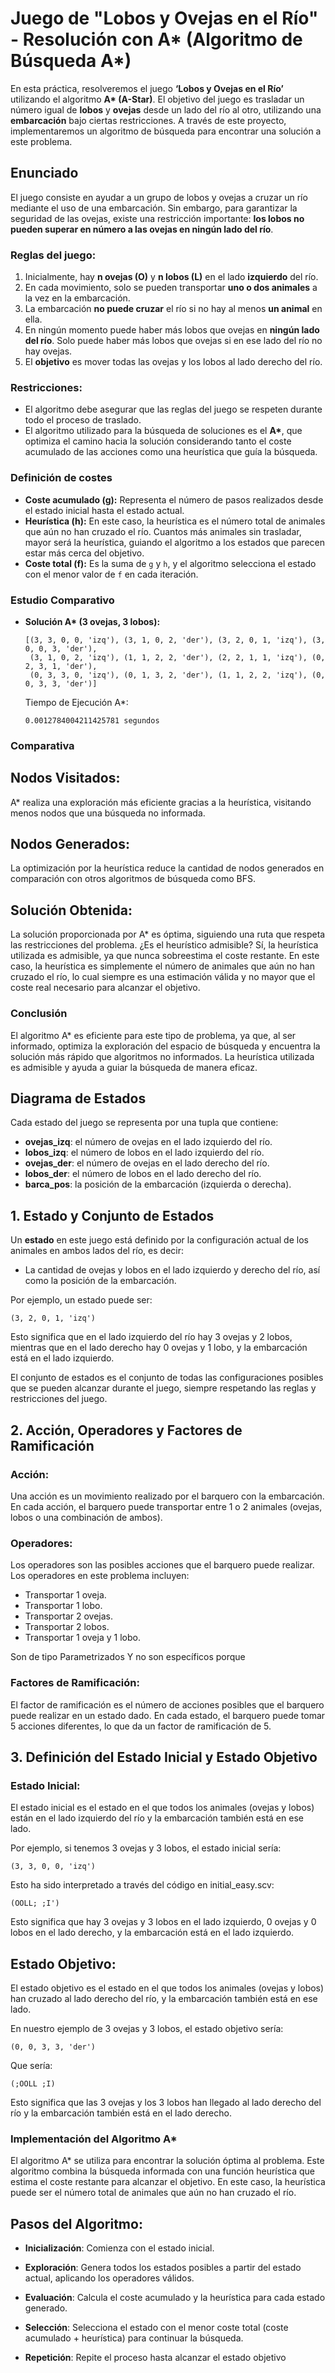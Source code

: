 # Juego de "Lobos y Ovejas en el Río" - Resolución con A* (Algoritmo de Búsqueda A*)

En esta práctica, resolveremos el juego **‘Lobos y Ovejas en el Río’** utilizando el algoritmo **A\* (A-Star)**. El objetivo del juego es trasladar un número igual de **lobos** y **ovejas** desde un lado del río al otro, utilizando una **embarcación** bajo ciertas restricciones. A través de este proyecto, implementaremos un algoritmo de búsqueda para encontrar una solución a este problema.

## Enunciado

El juego consiste en ayudar a un grupo de lobos y ovejas a cruzar un río mediante el uso de una embarcación. Sin embargo, para garantizar la seguridad de las ovejas, existe una restricción importante: **los lobos no pueden superar en número a las ovejas en ningún lado del río**.

### Reglas del juego:

1. Inicialmente, hay **n ovejas (O)** y **n lobos (L)** en el lado **izquierdo** del río.
2. En cada movimiento, solo se pueden transportar **uno o dos animales** a la vez en la embarcación.
3. La embarcación **no puede cruzar** el río si no hay al menos **un animal** en ella.
4. En ningún momento puede haber más lobos que ovejas en **ningún lado del río**. Solo puede haber más lobos que ovejas si en ese lado del río no hay ovejas.
5. El **objetivo** es mover todas las ovejas y los lobos al lado derecho del río.

### Restricciones:
- El algoritmo debe asegurar que las reglas del juego se respeten durante todo el proceso de traslado.
- El algoritmo utilizado para la búsqueda de soluciones es el **A\***, que optimiza el camino hacia la solución considerando tanto el coste acumulado de las acciones como una heurística que guía la búsqueda.

### Definición de costes

- **Coste acumulado (g):** Representa el número de pasos realizados desde el estado inicial hasta el estado actual.
- **Heurística (h):** En este caso, la heurística es el número total de animales que aún no han cruzado el río. Cuantos más animales sin trasladar, mayor será la heurística, guiando el algoritmo a los estados que parecen estar más cerca del objetivo.
- **Coste total (f):** Es la suma de `g` y `h`, y el algoritmo selecciona el estado con el menor valor de `f` en cada iteración.

### Estudio Comparativo

- **Solución A\* (3 ovejas, 3 lobos):**
  
  ```plaintext
  [(3, 3, 0, 0, 'izq'), (3, 1, 0, 2, 'der'), (3, 2, 0, 1, 'izq'), (3, 0, 0, 3, 'der'),
   (3, 1, 0, 2, 'izq'), (1, 1, 2, 2, 'der'), (2, 2, 1, 1, 'izq'), (0, 2, 3, 1, 'der'),
   (0, 3, 3, 0, 'izq'), (0, 1, 3, 2, 'der'), (1, 1, 2, 2, 'izq'), (0, 0, 3, 3, 'der')]
   ```
   Tiempo de Ejecución A*:
  ```plaintext
  0.0012784004211425781 segundos

  ```
  
### Comparativa

## Nodos Visitados: 
A* realiza una exploración más eficiente gracias a la heurística, visitando menos nodos que una búsqueda no informada.

## Nodos Generados: 
La optimización por la heurística reduce la cantidad de nodos generados en comparación con otros algoritmos de búsqueda como BFS.

## Solución Obtenida:
 La solución proporcionada por A* es óptima, siguiendo una ruta que respeta las restricciones del problema.
¿Es el heurístico admisible?
Sí, la heurística utilizada es admisible, ya que nunca sobreestima el coste restante. En este caso, la heurística es simplemente el número de animales que aún no han cruzado el río, lo cual siempre es una estimación válida y no mayor que el coste real necesario para alcanzar el objetivo.

### Conclusión
El algoritmo A* es eficiente para este tipo de problema, ya que, al ser informado, optimiza la exploración del espacio de búsqueda y encuentra la solución más rápido que algoritmos no informados. La heurística utilizada es admisible y ayuda a guiar la búsqueda de manera eficaz.



## Diagrama de Estados

Cada estado del juego se representa por una tupla que contiene:
- **ovejas_izq**: el número de ovejas en el lado izquierdo del río.
- **lobos_izq**: el número de lobos en el lado izquierdo del río.
- **ovejas_der**: el número de ovejas en el lado derecho del río.
- **lobos_der**: el número de lobos en el lado derecho del río.
- **barca_pos**: la posición de la embarcación (izquierda o derecha).

## 1. Estado y Conjunto de Estados

Un **estado** en este juego está definido por la configuración actual de los animales en ambos lados del río, es decir:
- La cantidad de ovejas y lobos en el lado izquierdo y derecho del río, así como la posición de la embarcación.

Por ejemplo, un estado puede ser:
```plaintext
(3, 2, 0, 1, 'izq')
```

Esto significa que en el lado izquierdo del río hay 3 ovejas y 2 lobos, mientras que en el lado derecho hay 0 ovejas y 1 lobo, y la embarcación está en el lado izquierdo.

El conjunto de estados es el conjunto de todas las configuraciones posibles que se pueden alcanzar durante el juego, siempre respetando las reglas y restricciones del juego.

## 2. Acción, Operadores y Factores de Ramificación

### Acción:
Una acción es un movimiento realizado por el barquero con la embarcación. En cada acción, el barquero puede transportar entre 1 o 2 animales (ovejas, lobos o una combinación de ambos).

### Operadores:
Los operadores son las posibles acciones que el barquero puede realizar. Los operadores en este problema incluyen:

- Transportar 1 oveja.
- Transportar 1 lobo.
- Transportar 2 ovejas.
- Transportar 2 lobos.
- Transportar 1 oveja y 1 lobo.

Son de tipo Parametrizados Y no son específicos porque 


### Factores de Ramificación:
El factor de ramificación es el número de acciones posibles que el barquero puede realizar en un estado dado. En cada estado, el barquero puede tomar 5 acciones diferentes, lo que da un factor de ramificación de 5.

## 3. Definición del Estado Inicial y Estado Objetivo

### Estado Inicial:
El estado inicial es el estado en el que todos los animales (ovejas y lobos) están en el lado izquierdo del río y la embarcación también está en ese lado.

Por ejemplo, si tenemos 3 ovejas y 3 lobos, el estado inicial sería:
```plaintext
(3, 3, 0, 0, 'izq')
```

Esto ha sido interpretado a través del código en initial_easy.scv:

```plaintext
(OOLL; ;I')
```
Esto significa que hay 3 ovejas y 3 lobos en el lado izquierdo, 0 ovejas y 0 lobos en el lado derecho, y la embarcación está en el lado izquierdo.

## Estado Objetivo:
El estado objetivo es el estado en el que todos los animales (ovejas y lobos) han cruzado al lado derecho del río, y la embarcación también está en ese lado.

En nuestro ejemplo de 3 ovejas y 3 lobos, el estado objetivo sería:
```plaintext
(0, 0, 3, 3, 'der')
```
Que sería:
```plaintext
(;OOLL ;I)
```

Esto significa que las 3 ovejas y los 3 lobos han llegado al lado derecho del río y la embarcación también está en el lado derecho.

### Implementación del Algoritmo A*
El algoritmo A* se utiliza para encontrar la solución óptima al problema. Este algoritmo combina la búsqueda informada con una función heurística que estima el coste restante para alcanzar el objetivo. En este caso, la heurística puede ser el número total de animales que aún no han cruzado el río.

## Pasos del Algoritmo:

- **Inicialización**: Comienza con el estado inicial.

- **Exploración**: Genera todos los estados posibles a partir del estado actual, aplicando los operadores válidos.

- **Evaluación**: Calcula el coste acumulado y la heurística para cada estado generado.

- **Selección**: Selecciona el estado con el menor coste total (coste acumulado + heurística) para continuar la búsqueda.

- **Repetición**: Repite el proceso hasta alcanzar el estado objetivo
